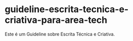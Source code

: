 # guideline-escrita-tecnica-e-criativa-para-area-tech
Este é um Guideline sobre Escrita Técnica e Criativa.
